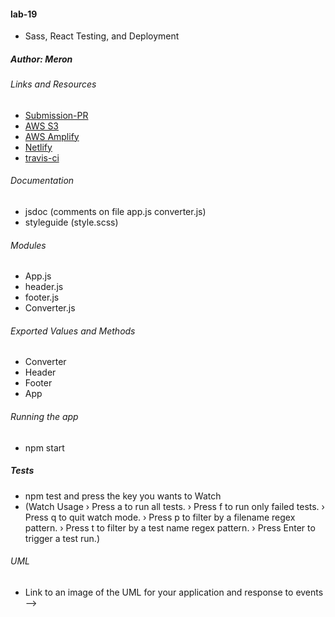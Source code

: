 #### lab-19
* Sass, React Testing, and Deployment

##### Author: Meron
###### Links and Resources
* [Submission-PR](https://github.com/malemu17/lab19-aws/pull/1)
* [AWS S3](http://lab-19-first.s3-website-us-east-1.amazonaws.com/)
* [AWS Amplify](https://master.d3jrske69xscwu.amplifyapp.com/)
* [Netlify](https://elastic-blackwell-d6ccac.netlify.com/)
* [travis-ci](https://travis-ci.com/meron-401n14/lab-19/builds/141515822)

###### Documentation

* jsdoc (comments on file app.js converter.js)
* styleguide (style.scss)


###### Modules
 * App.js
 * header.js
 * footer.js
 * Converter.js
 
###### Exported Values and Methods
 * Converter
 * Header
 * Footer
 * App

###### Running the app
* npm start

##### Tests
* npm test  and press the key you wants to Watch
 * (Watch Usage
  › Press a to run all tests.
  › Press f to run only failed tests.
  › Press q to quit watch mode.
  › Press p to filter by a filename regex pattern.
  › Press t to filter by a test name regex pattern.
  › Press Enter to trigger a test run.)

###### UML
 * Link to an image of the UML for your application and response to events -->




